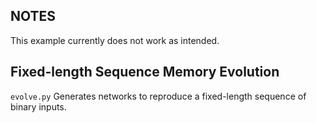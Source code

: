 ## NOTES ##

This example currently does not work as intended. 

## Fixed-length Sequence Memory Evolution ##

`evolve.py` Generates networks to reproduce a fixed-length sequence of binary inputs.

